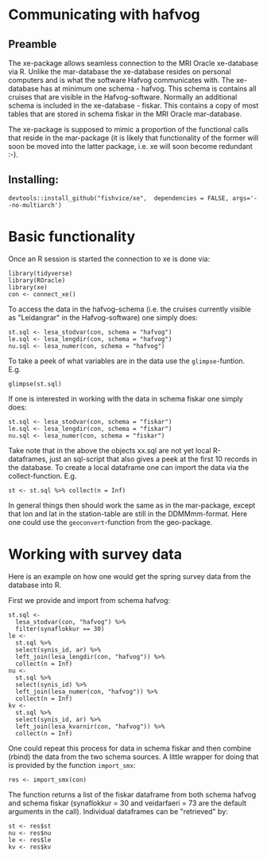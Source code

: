 Communicating with hafvog
=========================

Preamble
--------

The xe-package allows seamless connection to the MRI Oracle xe-database
via R. Unlike the mar-database the xe-database resides on personal
computers and is what the software Hafvog communicates with. The
xe-database has at minimum one schema - hafvog. This schema is contains
all cruises that are visible in the Hafvog-software. Normally an
additional schema is included in the xe-database - fiskar. This contains
a copy of most tables that are stored in schema fiskar in the MRI Oracle
mar-database.

The xe-package is supposed to mimic a proportion of the functional calls
that reside in the mar-package (it is likely that functionality of the
former will soon be moved into the latter package, i.e. xe will soon
become redundant :-).

Installing:
-----------

    devtools::install_github("fishvice/xe",  dependencies = FALSE, args='--no-multiarch')

Basic functionality
===================

Once an R session is started the connection to xe is done via:

    library(tidyverse)
    library(ROracle)
    library(xe)
    con <- connect_xe()

To access the data in the hafvog-schema (i.e. the cruises currently
visible as "Leidangrar" in the Hafvog-software) one simply does:

    st.sql <- lesa_stodvar(con, schema = "hafvog")
    le.sql <- lesa_lengdir(con, schema = "hafvog")
    nu.sql <- lesa_numer(con, schema = "hafvog")

To take a peek of what variables are in the data use the
`glimpse`-funtion. E.g.

    glimpse(st.sql)

If one is interested in working with the data in schema fiskar one
simply does:

    st.sql <- lesa_stodvar(con, schema = "fiskar")
    le.sql <- lesa_lengdir(con, schema = "fiskar")
    nu.sql <- lesa_numer(con, schema = "fiskar")

Take note that in the above the objects xx.sql are not yet local
R-dataframes, just an sql-script that also gives a peek at the first 10
records in the database. To create a local dataframe one can import the
data via the collect-function. E.g.

    st <- st.sql %>% collect(n = Inf)

In general things then should work the same as in the mar-package,
except that lon and lat in the station-table are still in the
DDMMmm-format. Here one could use the `geoconvert`-function from the
geo-package.

Working with survey data
========================

Here is an example on how one would get the spring survey data from the
database into R.

First we provide and import from schema hafvog:

    st.sql <- 
      lesa_stodvar(con, "hafvog") %>% 
      filter(synaflokkur == 30)
    le <-
      st.sql %>% 
      select(synis_id, ar) %>% 
      left_join(lesa_lengdir(con, "hafvog")) %>% 
      collect(n = Inf)
    nu <- 
      st.sql %>% 
      select(synis_id) %>% 
      left_join(lesa_numer(con, "hafvog")) %>% 
      collect(n = Inf)
    kv <- 
      st.sql %>% 
      select(synis_id, ar) %>% 
      left_join(lesa_kvarnir(con, "hafvog")) %>% 
      collect(n = Inf)

One could repeat this process for data in schema fiskar and then combine
(rbind) the data from the two schema sources. A little wrapper for doing
that is provided by the function `import_smx`:

    res <- import_smx(con)

The function returns a list of the fiskar dataframe from both schema
hafvog and schema fiskar (synaflokkur = 30 and veidarfaeri = 73 are the
default arguments in the call). Individual dataframes can be "retrieved"
by:

    st <- res$st
    nu <- res$nu
    le <- res$le
    kv <- res$kv
